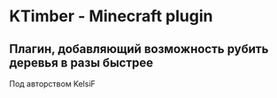 # KTimber - Minecraft plugin

## Плагин, добавляющий возможность рубить деревья в разы быстрее

Под авторством KelsiF
